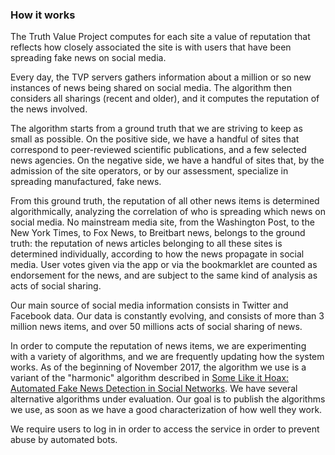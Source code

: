 ### How it works

The Truth Value Project computes for each site a value of reputation that reflects how closely associated the site is with users that have been spreading fake news on social media.

Every day, the TVP servers gathers information about a million or so new instances of news being shared on social media.
The algorithm then considers all sharings (recent and older), and it computes the reputation of the news involved.

The algorithm starts from a ground truth that we are striving to keep as small as possible.
On the positive side, we have a handful of sites that correspond to peer-reviewed scientific publications, and a few selected news agencies.
On the negative side, we have a handful of sites that, by the admission of the site operators, or by our assessment, specialize in spreading manufactured, fake news.

From this ground truth, the reputation of all other news items is determined algorithmically, analyzing the correlation of who is spreading which news on social media.
No mainstream media site, from the Washington Post, to the New York Times, to Fox News, to Breitbart news, belongs to the ground truth: the reputation of news articles belonging to all these sites is determined individually, according to how the news propagate in social media.
User votes given via the app or via the bookmarklet are counted as endorsement for the news, and are subject to the same kind of analysis as acts of social sharing.

Our main source of social media information consists in Twitter and Facebook data.
Our data is constantly evolving, and consists of more than 3 million news items, and over 50 millions acts of social sharing of news.

In order to compute the reputation of news items, we are experimenting with a variety of algorithms, and we are frequently updating how the system works.
As of the beginning of November 2017, the algorithm we use is a variant of the "harmonic" algorithm described in [Some Like it Hoax: Automated Fake News Detection in Social Networks](https://arxiv.org/abs/1704.07506).
We have several alternative algorithms under evaluation.
Our goal is to publish the algorithms we use, as soon as we have a good characterization of how well they work.

We require users to log in in order to access the service in order to prevent abuse by automated bots.



